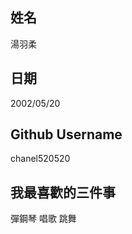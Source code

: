 姓名
----
湯羽柔

日期
----
2002/05/20

Github Username
---------------
chanel520520

我最喜歡的三件事
---------------

彈鋼琴   唱歌   跳舞
